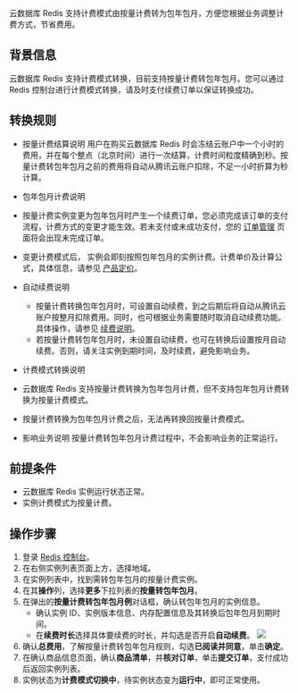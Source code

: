 云数据库 Redis 支持计费模式由按量计费转为包年包月，方便您根据业务调整计费方式，节省费用。

## 背景信息

云数据库 Redis 支持计费模式转换，目前支持按量计费转包年包月。您可以通过 Redis 控制台进行计费模式转换，请及时支付续费订单以保证转换成功。

## 转换规则
- 按量计费结算说明
  用户在购买云数据库 Redis 时会冻结云账户中一个小时的费用，并在每个整点（北京时间）进行一次结算，计费时间粒度精确到秒。按量计费转包年包月之前的费用将自动从腾讯云账户扣除，不足一小时折算为秒计算。

- 包年包月计费说明
 - 按量计费实例变更为包年包月时产生一个续费订单，您必须完成该订单的支付流程，计费方式的变更才能生效。若未支付或未成功支付，您的 [订单管理](https://console.cloud.tencent.com/expense/deal) 页面将会出现未完成订单。
 - 变更计费模式后， 实例会即刻按照包年包月的实例计费。计费单价及计算公式，具体信息，请参见 [产品定价](https://cloud.tencent.com/document/product/239/9894)。

- 自动续费说明
  - 按量计费转换包年包月时，可设置自动续费，到之后期后将自动从腾讯云账户按整月扣除费用。同时，也可根据业务需要随时取消自动续费功能。具体操作，请参见 [续费说明](https://cloud.tencent.com/document/product/239/30826)。
  - 若按量计费转包年包月时，未设置自动续费，也可在转换后设置按月自动续费。否则，请关注实例到期时间，及时续费，避免影响业务。

- 计费模式转换说明
 - 云数据库 Redis 支持按量计费转换为包年包月计费，但不支持包年包月计费转换为按量计费模式。
 - 按量计费转换为包年包月计费之后，无法再转换回按量计费模式。

- 影响业务说明
按量计费转包年包月计费过程中，不会影响业务的正常运行。

## 前提条件

- 云数据库 Redis 实例运行状态正常。
- 实例计费模式为按量计费。

## 操作步骤

1. 登录 [Redis 控制台](https://console.cloud.tencent.com/redis)。
2. 在右侧实例列表页面上方，选择地域。
3. 在实例列表中，找到需转包年包月的按量计费实例。
4. 在其**操作**列，选择**更多**下拉列表的**按量转包年包月**。
5. 在弹出的**按量计费转包年包月例**对话框，确认转包年包月的实例信息。
   - 确认实例 ID、实例版本信息、内存配置信息及其转换后包年包月到期时间。
   - 在**续费时长**选择具体要续费的时长，并勾选是否开启**自动续费**。
   ![](https://qcloudimg.tencent-cloud.cn/raw/9b92b438097e3c55dff9d00d01745507.png)
6. 确认**总费用**，了解按量计费转包年包月规则，勾选**已阅读并同意**，单击**确定**。
7. 在确认商品信息页面，确认**商品清单**，并**核对订单**，单击**提交订单**，支付成功后返回实例列表。
8. 实例状态为**计费模式切换中**，待实例状态变为**运行中**，即可正常使用。

